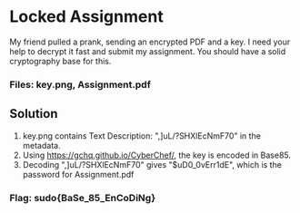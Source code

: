 # Locked Assignment

My friend pulled a prank, sending an encrypted PDF and a key. I need your help to decrypt it fast and submit my assignment. You should have a solid cryptography base for this.

### Files: key.png, Assignment.pdf

## Solution

1. key.png contains Text Description: ",]uL/?SHXlEcNmF70" in the metadata. 
2. Using https://gchq.github.io/CyberChef/, the key is encoded in Base85. 
3. Decoding ",]uL/?SHXlEcNmF70" gives "$uD0_0vErr1dE", which is the password for Assignment.pdf

### Flag: sudo{BaSe_85_EnCoDiNg}
